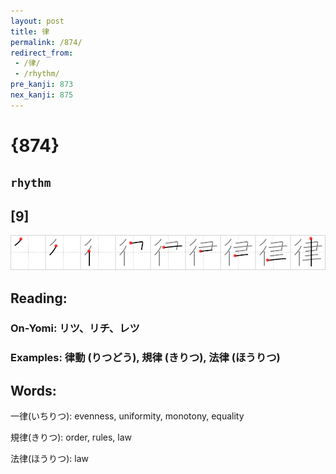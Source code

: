 ```yaml
---
layout: post
title: 律
permalink: /874/
redirect_from:
 - /律/
 - /rhythm/
pre_kanji: 873
nex_kanji: 875
---
```


# {874}

## `rhythm`

## [9]

<div class="stroke"><img src="../images/E5BE8B.png" /></div>

## Reading:

### On-Yomi: リツ、リチ、レツ

### Examples: 律動 (りつどう), 規律 (きりつ), 法律 (ほうりつ)

## Words:

一律(いちりつ): evenness, uniformity, monotony, equality

規律(きりつ): order, rules, law

法律(ほうりつ): law
